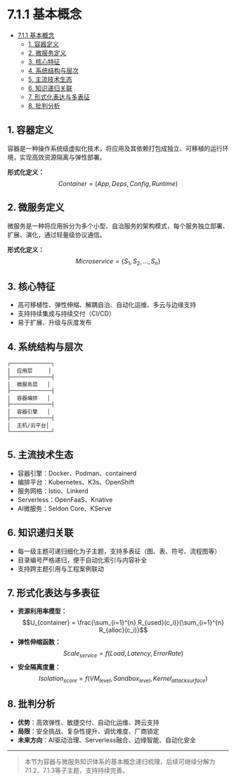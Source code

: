 # 7.1.1 基本概念


<!-- TOC START -->

- [7.1.1 基本概念](#711-基本概念)
  - [1. 容器定义](#1-容器定义)
  - [2. 微服务定义](#2-微服务定义)
  - [3. 核心特征](#3-核心特征)
  - [4. 系统结构与层次](#4-系统结构与层次)
  - [5. 主流技术生态](#5-主流技术生态)
  - [6. 知识递归关联](#6-知识递归关联)
  - [7. 形式化表达与多表征](#7-形式化表达与多表征)
  - [8. 批判分析](#8-批判分析)

<!-- TOC END -->

## 1. 容器定义

容器是一种操作系统级虚拟化技术，将应用及其依赖打包成独立、可移植的运行环境，实现高效资源隔离与弹性部署。

**形式化定义：**
$$Container = (App, Deps, Config, Runtime)$$

## 2. 微服务定义

微服务是一种将应用拆分为多个小型、自治服务的架构模式，每个服务独立部署、扩展、演化，通过轻量级协议通信。

**形式化定义：**
$$Microservice = \{S_1, S_2, ..., S_n\}$$

## 3. 核心特征

- 高可移植性、弹性伸缩、解耦自治、自动化运维、多云与边缘支持
- 支持持续集成与持续交付（CI/CD）
- 易于扩展、升级与灰度发布

## 4. 系统结构与层次

```text
┌─────────────┐
│  应用层     │
├─────────────┤
│  微服务层   │
├─────────────┤
│  容器编排   │
├─────────────┤
│  容器引擎   │
├─────────────┤
│  主机/云平台│
└─────────────┘
```

## 5. 主流技术生态

- 容器引擎：Docker、Podman、containerd
- 编排平台：Kubernetes、K3s、OpenShift
- 服务网格：Istio、Linkerd
- Serverless：OpenFaaS、Knative
- AI微服务：Seldon Core、KServe

## 6. 知识递归关联

- 每一级主题可递归细化为子主题，支持多表征（图、表、符号、流程图等）
- 目录编号严格递归，便于自动化索引与内容补全
- 支持跨主题引用与工程案例联动

## 7. 形式化表达与多表征

- **资源利用率模型：**
$$U_{container} = \frac{\sum_{i=1}^{n} R_{used}(c_i)}{\sum_{i=1}^{n} R_{alloc}(c_i)}$$
- **弹性伸缩函数：**
$$Scale_{service} = f(Load, Latency, ErrorRate)$$
- **安全隔离度量：**
$$Isolation_{score} = f(VM_{level}, Sandbox_{level}, Kernel_{attack surface})$$

## 8. 批判分析

- **优势**：高效弹性、敏捷交付、自动化运维、跨云支持
- **局限**：安全挑战、复杂性提升、调优难度、厂商锁定
- **未来方向**：AI驱动治理、Serverless融合、边缘智能、自动化安全

---
> 本节为容器与微服务知识体系的基本概念递归梳理，后续可继续分解为7.1.2、7.1.3等子主题，支持持续完善。
